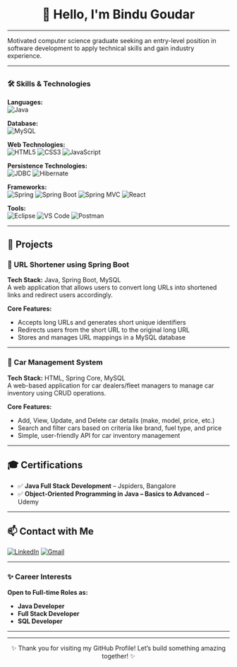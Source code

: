 <h1 align="center">👋 Hello, I'm Bindu Goudar</h1>


---



Motivated computer science graduate seeking an entry-level position in software development to apply technical skills and gain industry experience.

---

## 
### 🛠️ Skills & Technologies

**Languages:**  
![Java](https://img.shields.io/badge/Java-007396?style=for-the-badge&logo=java&logoColor=white)

**Database:**  
![MySQL](https://img.shields.io/badge/MySQL-4479A1?style=for-the-badge&logo=mysql&logoColor=white)

**Web Technologies:**  
![HTML5](https://img.shields.io/badge/HTML5-E34F26?style=for-the-badge&logo=html5&logoColor=white)
![CSS3](https://img.shields.io/badge/CSS3-1572B6?style=for-the-badge&logo=css3&logoColor=white)
![JavaScript](https://img.shields.io/badge/JavaScript-F7DF1E?style=for-the-badge&logo=javascript&logoColor=black)

**Persistence Technologies:**  
![JDBC](https://img.shields.io/badge/JDBC-336791?style=for-the-badge&logo=databricks&logoColor=white)
![Hibernate](https://img.shields.io/badge/Hibernate-59666C?style=for-the-badge&logo=hibernate&logoColor=white)

**Frameworks:**  
![Spring](https://img.shields.io/badge/Spring-6DB33F?style=for-the-badge&logo=spring&logoColor=white)
![Spring Boot](https://img.shields.io/badge/Spring%20Boot-6DB33F?style=for-the-badge&logo=springboot&logoColor=white)
![Spring MVC](https://img.shields.io/badge/Spring%20MVC-6DB33F?style=for-the-badge&logo=spring&logoColor=white)
![React](https://img.shields.io/badge/React-20232A?style=for-the-badge&logo=react&logoColor=61DAFB)

**Tools:**  
![Eclipse](https://img.shields.io/badge/Eclipse-2C2255?style=for-the-badge&logo=eclipse&logoColor=white)
![VS Code](https://img.shields.io/badge/VS%20Code-007ACC?style=for-the-badge&logo=visual-studio-code&logoColor=white)
![Postman](https://img.shields.io/badge/Postman-FF6C37?style=for-the-badge&logo=postman&logoColor=white)




---

## 🚀 Projects

### 🔗 URL Shortener using Spring Boot
**Tech Stack:** Java, Spring Boot, MySQL  
A web application that allows users to convert long URLs into shortened links and redirect users accordingly.

**Core Features:**
- Accepts long URLs and generates short unique identifiers
- Redirects users from the short URL to the original long URL
- Stores and manages URL mappings in a MySQL database



---

### 🚗 Car Management System  
**Tech Stack:** HTML, Spring Core, MySQL  
A web-based application for car dealers/fleet managers to manage car inventory using CRUD operations.

**Core Features:**
- Add, View, Update, and Delete car details (make, model, price, etc.)
- Search and filter cars based on criteria like brand, fuel type, and price
- Simple, user-friendly API for car inventory management



---

## 🎓 Certifications

- ✅ **Java Full Stack Development** – Jspiders, Bangalore  
- ✅ **Object-Oriented Programming in Java – Basics to Advanced** – Udemy

---

## 📫 Contact with Me

[![LinkedIn](https://img.shields.io/badge/LinkedIn-0077B5?style=for-the-badge&logo=linkedin&logoColor=white)](https://linkedin.com/in/your-link)
[![Gmail](https://img.shields.io/badge/Gmail-D14836?style=for-the-badge&logo=gmail&logoColor=white)](mailto:bindugoudar@example.com)



---

### ✨ **Career Interests**

**Open to Full-time Roles as:**

- **Java Developer**  
- **Full Stack Developer**  
- **SQL Developer**

---

---

<p align="center">
✨ Thank you for visiting my GitHub Profile! Let’s build something amazing together! ✨
</p>

